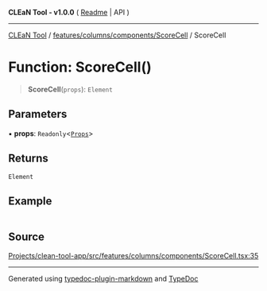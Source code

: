 **CLEaN Tool - v1.0.0** ( [Readme](../../../../../README.md) \| API )

***

[CLEaN Tool](../../../../../modules.md) / [features/columns/components/ScoreCell](../README.md) / ScoreCell

# Function: ScoreCell()

> **ScoreCell**(`props`): `Element`

## Parameters

▪ **props**: `Readonly`\<[`Props`](../private/interfaces/Props.md)\>

## Returns

`Element`

## Example

```ts

```

## Source

[Projects/clean-tool-app/src/features/columns/components/ScoreCell.tsx:35](https://github.com/yuckyh/clean-tool-app/)

***

Generated using [typedoc-plugin-markdown](https://www.npmjs.com/package/typedoc-plugin-markdown) and [TypeDoc](https://typedoc.org/)
